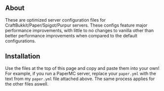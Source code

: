 ## About 

These are optimized server configuration files for CraftBukkit/Paper/Spigot/Purpur servers. These configs feature major performance improvements, with little to no changes to vanilla other than better performance improvements when compared to the default configurations.

## Installation

Use the files at the top of this page and copy and paste them into your own! For example, if you run a PaperMC server, replace your `paper.yml` with the text from my `paper.yml` file attached above. The same process applies for the other files aswell.


